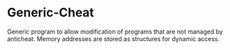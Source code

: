 # Generic-Cheat
 
Generic program to allow modification of programs that are not managed by anticheat.
Memory addresses are stored as structures for dynamic access.
